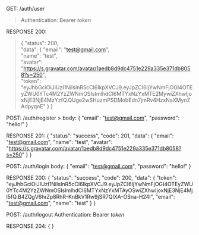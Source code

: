 
GET: /auth/user
> Authentication: Bearer *token*
      
RESPONSE 200:
>{
      "status": 200,  
      "data": { 
            "email": "test@gmail.com",  
            "name": "test",  
            "avatar": "https://s.gravatar.com/avatar/1aedb8d9dc4751e229a335e371db8058?s=250",  
            "token": "eyJhbGciOiJIUzI1NiIsInR5cCI6IkpXVCJ9.eyJpZCI6IjYwNmFjOGI4OTEyZWU0YTc4M2YzZWNmOSIsImlhdCI6MTYxNzYxMTE2MywiZXhwIjoxNjE3NjE4MzYzfQ.QUge2wSHuzmPSDMobEdn7jmRv4HzxNaXMynZAdpyqnE" 
                }
      }


POST: /auth/register 
      > body: { 
          "email": "test@gmail.com",
          "password": "hello!"
      }
      
RESPONSE 201: 
      {
          "status": "success",
          "code": 201,
          "data": {
              "email": "test@gmail.com",
              "name": "test",
              "avatar": "https://s.gravatar.com/avatar/1aedb8d9dc4751e229a335e371db8058?s=250"
          }
      }

POST: /auth/login
      body: {
          "email": "test@gmail.com",
          "password": "hello!"
      }
      
RESPONSE 200: 
    {
        "status": "success",
        "code": 200,
        "data": {
            "token": "eyJhbGciOiJIUzI1NiIsInR5cCI6IkpXVCJ9.eyJpZCI6IjYwNmFjOGI4OTEyZWU0YTc4M2YzZWNmOSIsImlhdCI6MTYxNzYxMTAyOSwiZXhwIjoxNjE3NjE4MjI5fQ.B4ZQgV6hrZp8RhR-KnBkV1Rw9jSR7QIXA-OSna-H24I",
            "email": "test@gmail.com",
            "name": "test"
        }
    }
    
    
POST: /auth/logout
      Authentication: Bearer *token*
      
RESPONSE 204: 
    {
    }
